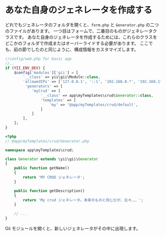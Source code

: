 あなた自身のジェネレータを作成する
==================================

どれでもジェネレータのフォルダを開くと、`form.php` と `Generator.php` の二つのファイルがあります。
一つ目はフォームで、二番目のものがジェネレータクラスです。
あなた自身のジェネレータを作成するためには、これらのクラスをどこかのフォルダで作成またはオーバーライドする必要があります。
ここでも、前の節でしたのと同じように、構成情報をカスタマイズします。

```php
//config/web.php for basic app
//..
if (YII_ENV_DEV) {    
    $config['modules']['gii'] = [
        '__class' => yii\gii\Module::class,      
        'allowedIPs' => ['127.0.0.1', '::1', '192.168.0.*', '192.168.178.20'],  
         'generators' => [
            'myCrud' => [
                '__class' => app\myTemplates\crud\Generator::class,
                'templates' => [
                    'my' => '@app/myTemplates/crud/default',
                ]
            ]
        ],
    ];
}
```

```php
<?php
// @app/myTemplates/crud/Generator.php

namespace app\myTemplates\crud;

class Generator extends \yii\gii\Generator
{
    public function getName()
    {
        return 'MY CRUD ジェネレータ';
    }

    public function getDescription()
    {
        return 'My crud ジェネレータ。本来のものと同じだが、云々、、、';
    }
    
    // ...
}
```

Gii モジュールを開くと、新しいジェネレータがその中に出現します。
